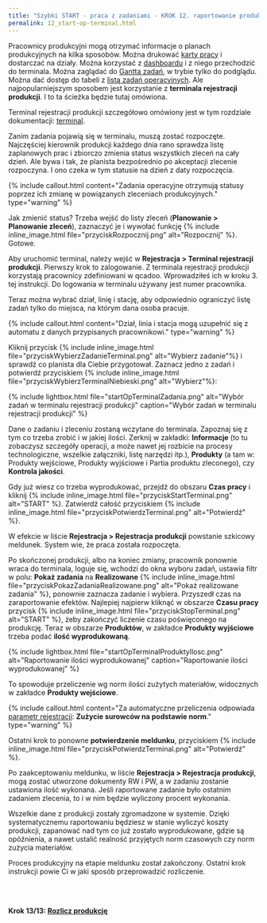 ```yaml
---
title: "Szybki START - praca z zadaniami - KROK 12. raportowanie produkcji"
permalink: 12_start-op-terminal.html 
---
```


Pracownicy produkcyjni mogą otrzymać informacje o planach produkcyjnych na kilka sposobów. Można drukować [karty pracy](/karty-pracy) i dostarczać na działy. Można korzystać z [dashboardu](/dashboard.html#obszar-zleceń-produkcyjnych-lub-zadań-operacyjnych) i z niego przechodzić do terminala. Można zaglądać do [Gantta zadań](/gantt-zadan-operacyjnych), w trybie tylko do podglądu. Można dać dostęp do tabeli z [listą zadań operacyjnych](/planowanie-operacyjne). Ale najpopularniejszym sposobem jest korzystanie z **terminala rejestracji produkcji**. I to ta ścieżka będzie tutaj omówiona.

Terminal rejestracji produkcji szczegółowo omówiony jest w tym rozdziale dokumentacji: [terminal](/terminal).

Zanim zadania pojawią się w terminalu, muszą zostać rozpoczęte. Najczęściej kierownik produkcji każdego dnia rano sprawdza listę zaplanowych prac i zbiorczo zmienia status wszystkich zleceń na cały dzień. Ale bywa i tak, że planista bezpośrednio po akceptacji zlecenie rozpoczyna. I ono czeka w tym statusie na dzień z daty rozpoczęcia. 

{% include callout.html content="Zadania operacyjne otrzymują statusy poprzez ich zmianę w powiązanych zleceniach produkcyjnych." type="warning" %}

Jak zmienić status? Trzeba wejść do listy zleceń (**Planowanie > Planowanie zleceń**), zaznaczyć je i wywołać funkcję {% include inline_image.html file="przyciskRozpocznij.png" alt="Rozpocznij" %}. Gotowe.

Aby uruchomić terminal, należy wejść w **Rejestracja > Terminal rejestracji produkcji**. Pierwszy krok to zalogowanie. Z terminala rejestracji produkcji korzystają pracownicy zdefiniowani w qcadoo. Wprowadziłeś ich w kroku 3. tej instrukcji. Do logowania w terminalu używany jest numer pracownika.

Teraz można wybrać dział, linię i stację, aby odpowiednio ograniczyć listę zadań tylko do miejsca, na którym dana osoba pracuje. 

{% include callout.html content="Dział, linia i stacja mogą uzupełnić się z automatu z danych przypisanych pracownikowi." type="warning" %}

Kliknij przycisk {% include inline_image.html file="przyciskWybierzZadanieTerminal.png" alt="Wybierz zadanie"%} i sprawdź co planista dla Ciebie przygotował. Zaznacz jedno z zadań i potwierdź przyciskiem {% include inline_image.html file="przyciskWybierzTerminalNiebieski.png" alt="Wybierz"%}:

{% include lightbox.html file="startOpTerminalZadania.png" alt="Wybór zadań w terminalu rejestracji produkcji" caption="Wybór zadań w terminalu rejestracji produkcji" %}

Dane o zadaniu i zleceniu zostaną wczytane do terminala. Zapoznaj się z tym co trzeba zrobić i w jakiej ilości. Zerknij w zakładki: **Informacje** (to tu zobaczysz szczegóły operacji, a może nawet jej rozbicie na procesy technologiczne, wszelkie załączniki, listę narzędzi itp.), **Produkty** (a tam w: Produkty wejściowe, Produkty wyjściowe i Partia produktu zleconego), czy **Kontrola jakości**. 

Gdy już wiesz co trzeba wyprodukować, przejdź do obszaru **Czas pracy** i kliknij {% include inline_image.html file="przyciskStartTerminal.png" alt="START" %}. Zatwierdź całość przyciskiem {% include inline_image.html file="przyciskPotwierdzTerminal.png" alt="Potwierdź" %}.

W efekcie w liście **Rejestracja > Rejestracja produkcji** powstanie szkicowy meldunek. System wie, że praca została rozpoczęta.

Po skończonej produkcji, albo na koniec zmiany, pracownik ponownie wraca do terminala, loguje się, wchodzi do okna wyboru zadań, ustawia filtr w polu: **Pokaż zadania** na **Realizowane** {% include inline_image.html file="przyciskPokazZadaniaRealizowane.png" alt="Pokaż realizowane zadania" %}, ponownie zaznacza zadanie i wybiera. Przyszedł czas na zaraportowanie efektów. 
Najlepiej najpierw kliknąć w obszarze **Czasu pracy** przycisk {% include inline_image.html file="przyciskStopTerminal.png" alt="START" %}, żeby zakończyć liczenie czasu poświęconego na produkcję. Teraz w obszarze **Produktów**, w zakładce **Produkty wyjściowe** trzeba podać **ilość wyprodukowaną**. 

{% include lightbox.html file="startOpTerminalProduktyIlosc.png" alt="Raportowanie ilości wyprodukowanej" caption="Raportowanie ilości wyprodukowanej" %}

To spowoduje przeliczenie wg norm ilości zużytych materiałów, widocznych w zakładce **Produkty wejściowe**.

{% include callout.html content="Za automatyczne przeliczenia odpowiada [parametr rejestracji](/parametry-rejestracja-produkcji): **Zużycie surowców na podstawie norm**." type="warning" %}

Ostatni krok to ponowne **potwierdzenie meldunku**, przyciskiem {% include inline_image.html file="przyciskPotwierdzTerminal.png" alt="Potwierdź" %}.

Po zaakceptowaniu meldunku, w liście **Rejestracja > Rejestracja produkcji**, mogą zostać utworzone dokumenty RW i PW, a w zadaniu zostanie ustawiona ilość wykonana. Jeśli raportowane zadanie było ostatnim zadaniem zlecenia, to i w nim będzie wyliczony procent wykonania.

Wszelkie dane z produkcji zostały zgromadzone w systemie. Dzięki systematycznemu raportowaniu będziesz w stanie wyliczyć koszty produkcji, zapanować nad tym co już zostało wyprodukowane, gdzie są opóźnienia, a nawet ustalić realność przyjętych norm czasowych czy norm zużycia materiałów.

Proces produkcyjny na etapie meldunku został zakończony. Ostatni krok instrukcji powie Ci w jaki sposób przeprowadzić rozliczenie.

<br/>
<br/>

**Krok 13/13: [Rozlicz produkcję](/13_start-op-rozliczenie)**